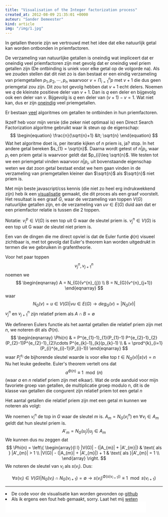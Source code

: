 ```yaml
---
title: "Visualisation of the Integer factorization process"
created_at: 2012-08-09 21:35:01 +0000
auteur: "Sander Demeester"
kind: article
img: "/img/1.jpg"
---
```

In getallen theorie zijn we vertrouwd met het idee dat elke natuurlijk getal kan worden ontbonden in priemfactoren. 
<!-- more -->
De verzameling van natuurlijke getallen is oneindig wat impliceert dat er oneindig veel priemfactoren zijn met gevolg dat er oneindig veel priem getallen zijn (De ontbinding is uniek voor elke getal op de volgorde na). Als we zouden stellen dat dit niet zo is dan bestaat er een eindig verzameling van priemgetallen $p_{1},p_{2},\cdots,p_{n}$ waarvoor $v= \Pi^{n}_{i=1} p$ met $v+1$ die dus geen priemgetal zou zijn. Dit zou tot gevolg hebben dat $v+1$ echt delers. Noemen we $q$ de kleinste positieve deler van $v+1$. Dan is $q$ een deler en bijgevolg ook een deler van $v$. Bijgevolg is $q$ een deler van $(v+1)-v = 1$. Wat niet kan, dus er zijn <a href="http://en.wikipedia.org/wiki/Largest_known_prime_number">oneindig</a> veel priemgetallen.

Er bestaan <a href="http://en.wikipedia.org/wiki/Integer_factorization#Factoring_algorithms">veel</a> algoritmes om getallen te ontbinden in hun priemfactoren.

Ikzelf heb voor mijn versie (die zeker niet optimaal is) een Direct Search Factorization algoritme gebruikt waar ik steun op de eigenschap:
$$
 \begin{equation}
\frac{n}{\sqrt{n}+1} &lt; \sqrt{n}
\end{equation}
$$
Wat het algoritme doet is, per iteratie kijken of $n$ priem is, ja? stop. In het andere getal bereken $s_{1} = \sqrt{n}$. Daarna wordt getest of $n|p_{i}$, waar $p_{i}$ een priem getal is waarvoor geldt dat $p_{i}\leq \sqrt{n}$. We testen tot we een priemgetal vinden waarvoor $n|p_{i}$, uit bovenstaande eigenschap weten we dat zoon getal bestaat endat we hem gaan vinden in de verzameling van priemgetallen kleiner dan $\sqrt{n}$ als $\sqrt{n}$ niet priem is.

Met mijn beste javascript/css kennis (die niet zo heel erg indrukwekkend zijn) heb ik een <a href="http://bit.ly/visualprimefactor">visualisatie</a> gemaakt, die dit proces als een graaf voorstelt. 
Het resultaat is een graaf $G$, waar de verzameling van toppen $V(G)$ natuurlijke getallen zijn, en de verzameling van ${uv} \in E(G)$ duid aan dat er een priemfactor relatie is tussen die 2 toppen.

Notatie:
$v^{p}_{i} \in V(G)$ is een top uit G waar de sleutel priem is.
$v^{n}_{j} \in V(G)$ is een top uit G waar de sleutel niet priem is.

Een van de dingen die me direct opviel is dat de Euler funtie $\phi(n)$ visueel zichtbaar is, met tot gevolg dat Euler's theorem kan worden uitgedrukt in termen die we gebruiken in grafentheorie.

Voor het paar toppen $$v^{n}_{j},v^{n}_{j+1}$$ 
noemen we
$$
\begin{eqnarray}
A = N_{G}(v^{n}_{j}) \\
B = N_{G}(v^{n}_{j+1})
\end{eqnarray}
$$
waar
$$
N_{G}(v) = {u \in V(G) | vu \in E(G)} \rightarrow deg_{G}(v) = |N_{G}(v)|
$$
$v^{n}_{j}$ en $v^{n}_{j+1}$ zijn relatief priem als $A \cap B = \emptyset$

We defineren Eulers functie als het aantal getallen die relatief priem zijn met $n$, we noteren dit als $\Phi(n)$.
$$
\begin{eqnarray}
\Phi(n) & = P^{e_{1}-1}_{1}(P_{1}-1) P^{e_{2}-1}_{2}(P_{2}-1)P^{e_{2}-1}_{2}\cdots P^{e_{k}-1}_{k}(p_{k}-1) \\
	& = \prod^{k}_{i=1}(P_{i}^{e_{i}-1}(P_{i}-1))
\end{eqnarray}
$$
waar $P^{e_{i}}_{i}$  de bijhorende sleutel waarde is voor elke top $t\in N_{G}(v)|s(v)=n$
Nu het leuke gedeelte. Euler's theorem vertelt ons dat
$$
a^{\Phi(n)} \equiv 1 \mod(n)
$$ 
(waar $a$ en $n$ relatief priem zijn met elkaar).
Wat de orde aanduid voor mijn favoriete groep van getallen, de multiplicatie groep modulo n, dit is de klasse van getallen die congurent zijn relatief priem tot een getal $n$

Het aantal getallen die relatief priem zijn met een getal $m$ kunnen we noteren als volgt:

We noemen $v^{n}_{i}$ de top in $G$ waar de sleutel $m$ is. 
$A_{m} = N_{G}(v^{n}_{i})$ en $\forall v_{i} \in A_{m}$ geldt dat hun sleutel priem is.
$$
A'_{m} = N_{G}(u_{j})|u_{j} \in A_{m}
$$
We kunnen dus nu zeggen dat
$$
\Phi(n) = 
\left\{
  \begin{array}{l l}
    |V(G)| - (|A_{m}| + |A'_{m}|)  & \text{ als } |A'_{m}| > 1 \\
    |V(G)| - (|A_{m}| + |A'_{m}|) + 1 & \text{ als }|A'_{m}| = 1 \\
  \end{array} \right. $$
We noteren de sleutel van $v_{i}$ als $s(v_{i})$. Dus:

$$\forall s(v_{i}) \in V(G) | N_{G}(v_{i}) \cap N_{G}(v_{i+1}) = \emptyset \rightarrow s(v_{i})^{\Phi(s(v_{i+1}))} \equiv 1 \mod s(v_{i+1})$$
<hr>
<li> De code voor de visualisatie kan worden gevonden op <a href="https://gist.github.com/3691347">github</a>
<li> Als ik ergens een fout heb gemaakt, sorry. Laat het mij <a href="twitter.com/SanderDemeester">weten</a>
<iframe src="//www.facebook.com/plugins/like.php?href=http%3A%2F%2Fwww.sanderdemeester.be%2Fd%2Fnode%2F32&amp;send=false&amp;layout=standard&amp;width=450&amp;show_faces=false&amp;action=like&amp;colorscheme=light&amp;font&amp;height=35&amp;appId=207404839325473" scrolling="no" frameborder="0" style="border:none; overflow:hidden; width:450px; height:35px;" allowTransparency="true"></iframe>
